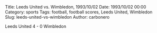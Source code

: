 Title: Leeds United vs. Wimbledon, 1993/10/02
Date: 1993/10/02 00:00
Category: sports
Tags: football, football scores, Leeds United, Wimbledon
Slug: leeds-united-vs-wimbledon
Author: carbonero


Leeds United 4 - 0 Wimbledon
